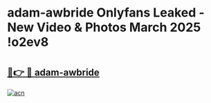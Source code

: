 # adam-awbride Onlyfans Leaked - New Video & Photos March 2025 !o2ev8

# <h2><a href="https://a70b29.iuczelnia.edu.pl?title=adam-awbride&ref=o2ev8">🔗👉 🔴 adam-awbride</a></h2>

[![acn](https://github.com/user-attachments/assets/0f9c940e-d8b0-45ae-aac7-cd30a18b3e1c)](https://a70b29.iuczelnia.edu.pl?title=adam-awbride&ref=o2ev8)

